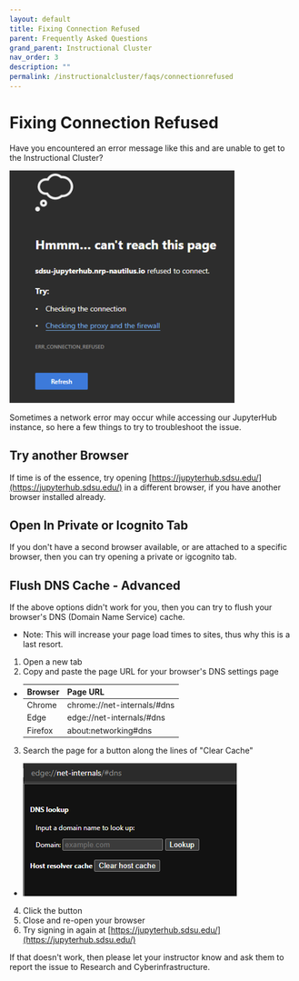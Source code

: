 ```yaml
---
layout: default
title: Fixing Connection Refused
parent: Frequently Asked Questions
grand_parent: Instructional Cluster
nav_order: 3
description: ""
permalink: /instructionalcluster/faqs/connectionrefused
---
```


# Fixing Connection Refused
Have you encountered an error message like this and are unable to get to the Instructional Cluster?

![Connection refused](/images/instructionalcluster/faq-connectionrefused1.png)

Sometimes a network error may occur while accessing our JupyterHub instance, so here a few things to try to troubleshoot the issue.

## Try another Browser
If time is of the essence, try opening [https://jupyterhub.sdsu.edu/](https://jupyterhub.sdsu.edu/) in a different browser, if you have another browser installed already.

## Open In Private or Icognito Tab
If you don't have a second browser available, or are attached to a specific browser, then you can try opening a private or igcognito tab.

## Flush DNS Cache - Advanced
If the above options didn't work for you, then you can try to flush your browser's DNS (Domain Name Service) cache. 
- Note: This will increase your page load times to sites, thus why this is a last resort.

1. Open a new tab
2. Copy and paste the page URL for your browser's DNS settings page
- |Browser | Page URL|
  |:-------|:--------|
  |Chrome | chrome://net-internals/#dns|
  |Edge | edge://net-internals/#dns|
  |Firefox | about:networking#dns|
3. Search the page for a button along the lines of "Clear Cache"
  - ![Clear Cache](/images/instructionalcluster/faq-connectionrefused2.png)
4. Click the button
5. Close and re-open your browser
6. Try signing in again at [https://jupyterhub.sdsu.edu/](https://jupyterhub.sdsu.edu/)

If that doesn't work, then please let your instructor know and ask them to report the issue to Research and Cyberinfrastructure.
